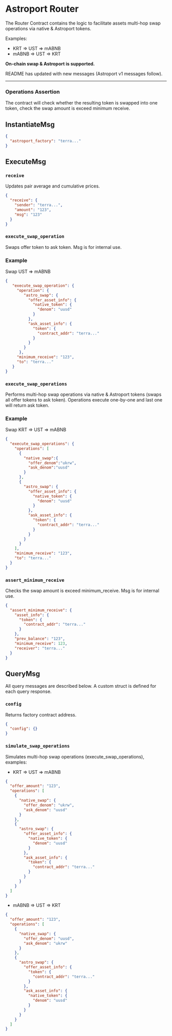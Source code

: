 # Astroport Router

The Router Contract contains the logic to facilitate assets multi-hop swap operations via native & Astroport tokens.

Examples:
- KRT => UST => mABNB
- mABNB => UST => KRT

**On-chain swap & Astroport is supported.**

README has updated with new messages (Astroport v1 messages follow).

---

### Operations Assertion
The contract will check whether the resulting token is swapped into one token, check the swap amount is exceed minimum receive.

## InstantiateMsg

```json
{
  "astroport_factory": "terra..."
}
```

## ExecuteMsg

### `receive`

Updates pair average and cumulative prices.

```json
{
  "receive": {
    "sender": "terra...",
    "amount": "123",
    "msg": "123"
  }
}
```

### `execute_swap_operation`

Swaps offer token to ask token. Msg is for internal use.

### Example

Swap UST => mABNB

```json
{
   "execute_swap_operation": {
     "operation": {
        "astro_swap": {
          "offer_asset_info": {
            "native_token": {
              "denom": "uusd"
            }
          },
          "ask_asset_info": {
            "token": {
              "contract_addr": "terra..."
            }
          }
        }
      },
     "minimum_receive": "123",
     "to": "terra..."
   }
}
```

### `execute_swap_operations`

Performs multi-hop swap operations via native & Astroport tokens (swaps all offer tokens to ask token). Operations execute one-by-one and last one will return ask token.

### Example

Swap KRT => UST => mABNB

```json
{
  "execute_swap_operations": {
    "operations": [
      {
        "native_swap":{
          "offer_denom":"ukrw",
          "ask_denom":"uusd"
        }
      },
      {
        "astro_swap": {
          "offer_asset_info": {
            "native_token": {
              "denom": "uusd"
            }
          },
          "ask_asset_info": {
            "token": {
              "contract_addr": "terra..."
            }
          }
        }
      }
    ],
    "minimum_receive": "123",
    "to": "terra..."
  }
}
```

### `assert_minimum_receive`

Checks the swap amount is exceed minimum_receive. Msg is for internal use.

```json
{
  "assert_minimum_receive": {
    "asset_info": {
      "token": {
        "contract_addr": "terra..."
      }
    },
    "prev_balance": "123",
    "minimum_receive": 123,
    "receiver": "terra..."
  }
}
```

## QueryMsg

All query messages are described below. A custom struct is defined for each query response.

### `config`

Returns factory contract address.

```json
{
  "config": {}
}
```

### `simulate_swap_operations`

Simulates multi-hop swap operations (execute_swap_operations), examples:

- KRT => UST => mABNB

```json
{
  "offer_amount": "123",
  "operations": [
    {
      "native_swap": {
        "offer_denom": "ukrw",
        "ask_denom": "uusd"
      }
    },
    {
      "astro_swap": {
        "offer_asset_info": {
          "native_token": {
            "denom": "uusd"
          }
        },
        "ask_asset_info": {
          "token": {
            "contract_addr": "terra..."
          }
        }
      }
    }
  ]
}
```

- mABNB => UST => KRT

```json
{
  "offer_amount": "123",
  "operations": [
    {
      "native_swap": {
        "offer_denom": "uusd",
        "ask_denom": "ukrw"
      }
    },
    {
      "astro_swap": {
        "offer_asset_info": {
          "token": {
            "contract_addr": "terra..."
          }
        },
        "ask_asset_info": {
          "native_token": {
            "denom": "uusd"
          }
        }
      }
    }
  ]
}
```
